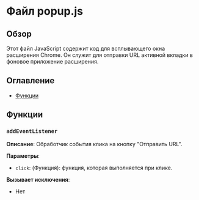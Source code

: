 # Файл popup.js

## Обзор

Этот файл JavaScript содержит код для всплывающего окна расширения Chrome. Он служит для отправки URL активной вкладки в фоновое приложение расширения.

## Оглавление

* [Функции](#функции)


## Функции

### `addEventListener`

**Описание**: Обработчик события клика на кнопку "Отправить URL".

**Параметры**:
- `click`: (Функция): функция, которая выполняется при клике.


**Вызывает исключения**:
- Нет